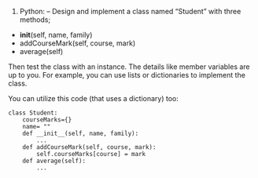 1. Python:
– Design and implement a class named “Student” with three methods;
 - __init__(self, name, family)
 - addCourseMark(self, course, mark)
 - average(self)

Then test the class with an instance. The details like member variables are up
to you. For example, you can use lists or dictionaries to implement the class.

You can utilize this code (that uses a dictionary) too:

    class Student:
        courseMarks={}
        name= ""
        def __init__(self, name, family):
            ...
        def addCourseMark(self, course, mark):
            self.courseMarks[course] = mark
        def average(self):
            ...
